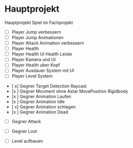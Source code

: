 # Hauptprojekt
Hauptprojekt Spiel im Fachprojekt
- [ ] Player Jump verbessern
- [ ] Player Jump Animationen
- [ ] Player Attack Animation verbessern
- [ ] Player Health
- [ ] Player Health UI Health Leiste 
- [ ] Player Kamera und UI
- [ ] Player Health uber Kopf
- [ ] Player Ausdauer System mit UI
- [ ] Player Level System
- [ x] Gegner Target Detection Raycast 
- [x ] Gegner Movment ohne Astar MovePosition Rigidbody 
- [x ] Gegner Animation Laufen
- [x ] Gegner Animation Idle 
- [ x] Gegner Animation schlagen
- [x ] Gegner Animation Dead
- [ ] Gegner Attack 
- [ ] Gegner Loot
- [ ] Level aufbauen

